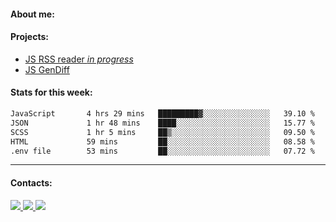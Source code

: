 #### About me:

#### Projects:
- [JS RSS reader *in progress*](https://github.com/GKoil/frontend-project-lvl3)
- [JS GenDiff](https://github.com/GKoil/GenDiff)

#### Stats for this week:
<!--START_SECTION:waka-->

```txt
JavaScript       4 hrs 29 mins   █████████▓░░░░░░░░░░░░░░░   39.10 %
JSON             1 hr 48 mins    ████░░░░░░░░░░░░░░░░░░░░░   15.77 %
SCSS             1 hr 5 mins     ██▒░░░░░░░░░░░░░░░░░░░░░░   09.50 %
HTML             59 mins         ██░░░░░░░░░░░░░░░░░░░░░░░   08.58 %
.env file        53 mins         ██░░░░░░░░░░░░░░░░░░░░░░░   07.72 %
```

<!--END_SECTION:waka-->
---
#### Contacts:

<a target='_blank' title='LinkedIn' href="https://www.linkedin.com/in/gkoil/">
  <img src="https://img.shields.io/badge/LinkedIn-0077B5?style=for-the-badge&logo=linkedin&logoColor=white" />
</a>
<a target='_blank' title='Telegram' href="https://t.me/gkoil">
  <img src="https://img.shields.io/badge/Telegram-2CA5E0?style=for-the-badge&logo=telegram&logoColor=white" />
</a>
<a target='_blank' title='Gmail' href="mailto: gk.grigorev@gmail.com">
  <img src="https://img.shields.io/badge/Gmail-D14836?style=for-the-badge&logo=gmail&logoColor=white" />
</a>

